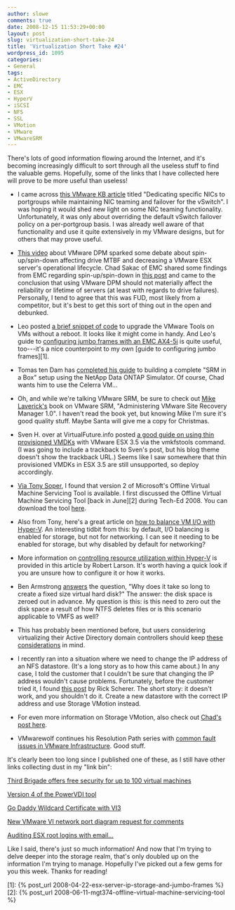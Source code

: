 ```yaml
---
author: slowe
comments: true
date: 2008-12-15 11:53:29+00:00
layout: post
slug: virtualization-short-take-24
title: 'Virtualization Short Take #24'
wordpress_id: 1095
categories:
- General
tags:
- ActiveDirectory
- EMC
- ESX
- HyperV
- iSCSI
- NFS
- SSL
- VMotion
- VMware
- VMwareSRM
---
```


There's lots of good information flowing around the Internet, and it's becoming increasingly difficult to sort through all the useless stuff to find the valuable gems. Hopefully, some of the links that I have collected here will prove to be more useful than useless!

* I came across [this VMware KB article](http://kb.vmware.com/selfservice/search.do?cmd=displayKC&docType=kc&externalId=1002722&sliceId=2&docTypeID=DT_KB_1_1&dialogID=9988974&stateId=1%200%209994223) titled "Dedicating specific NICs to portgroups while maintaining NIC teaming and failover for the vSwitch". I was hoping it would shed new light on some NIC teaming functionality. Unfortunately, it was only about overriding the default vSwitch failover policy on a per-portgroup basis. I was already well aware of that functionality and use it quite extensively in my VMware designs, but for others that may prove useful.

* [This video](http://www.youtube.com/watch?v=7CbRS0GGuNc) about VMware DPM sparked some debate about spin-up/spin-down affecting drive MTBF and decreasing a VMware ESX server's operational lifecycle. Chad Sakac of EMC shared some findings from EMC regarding spin-up/spin-down in [this post](http://virtualgeek.typepad.com/virtual_geek/2008/12/does-vmware-dpm-shorten-esx-server-lifespan.html) and came to the conclusion that using VMware DPM should not materially affect the reliability or lifetime of servers (at least with regards to drive failures). Personally, I tend to agree that this was FUD, most likely from a competitor, but it's best to get this sort of thing out in the open and debunked.

* Leo posted [a brief snippet of code](http://blog.core-it.com.au/?p=351) to upgrade the VMware Tools on VMs without a reboot. It looks like it might come in handy. And Leo's guide to [configuring jumbo frames with an EMC AX4-5i](http://blog.core-it.com.au/?p=100) is quite useful, too---it's a nice counterpoint to my own [guide to configuring jumbo frames][1].

* Tomas ten Dam has [completed his guide](http://tendam.wordpress.com/2008/11/18/srm-in-a-box-final-release-the-complete-setup/) to building a complete "SRM in a Box" setup using the NetApp Data ONTAP Simulator. Of course, Chad wants him to use the Celerra VM...

* Oh, and while we're talking VMware SRM, be sure to check out [Mike Laverick's](http://www.rtfm-ed.co.uk/) book on VMware SRM, "Administering VMware Site Recovery Manager 1.0". I haven't read the book yet, but knowing Mike I'm sure it's good quality stuff. Maybe Santa will give me a copy for Christmas.

* Sven H. over at VirtualFuture.info posted [a good guide on using thin provisioned VMDKs](http://virtualfuture.info/2008/12/vmware-esx-35-and-thinprovisioning/) with VMware ESX 3.5 via the vmkfstools command. (I was going to include a trackback to Sven's post, but his blog theme doesn't show the trackback URL.) Seems like I saw somewhere that thin provisioned VMDKs in ESX 3.5 are still unsupported, so deploy accordingly.

* [Via Tony Soper](http://blogs.technet.com/tonyso/archive/2008/11/26/hyper-v-how-to-patch-vms-offline.aspx), I found that version 2 of Microsoft's Offline Virtual Machine Servicing Tool is available. I first discussed the Offline Virtual Machine Servicing Tool [back in June][2] during Tech-Ed 2008. You can download the tool [here](http://www.microsoft.com/downloads/details.aspx?FamilyId=8408ECF5-7AFE-47EC-A697-EB433027DF73&displaylang=en).

* Also from Tony, here's a great article on [how to balance VM I/O with Hyper-V](http://blogs.technet.com/tonyso/archive/2008/12/04/hyper-v-how-to-balance-vm-i-o.aspx). An interesting tidbit from this: by default, I/O balancing is enabled for storage, but not for networking. I can see it needing to be enabled for storage, but why disabled by default for networking?

* More information on [controlling resource utilization within Hyper-V](http://www.virtualizationadmin.com/articles-tutorials/microsoft-hyper-v-articles/general/controlling-processor-resources-hyper-v-guests.html) is provided in this article by Robert Larson. It's worth having a quick look if you are unsure how to configure it or how it works.

* Ben Armstrong [answers](http://blogs.msdn.com/virtual_pc_guy/archive/2008/12/10/why-does-it-take-so-long-to-create-a-fixed-size-virtual-hard-disk.aspx) the question, "Why does it take so long to create a fixed size virtual hard disk?" The answer: the disk space is zeroed out in advance. My question is this: is this need to zero out the disk space a result of how NTFS deletes files or is this scenario applicable to VMFS as well?

* This has probably been mentioned before, but users considering virtualizing their Active Directory domain controllers should keep [these considerations](http://support.microsoft.com/kb/888794) in mind.

* I recently ran into a situation where we need to change the IP address of an NFS datastore. (It's a long story as to how this came about.) In any case, I told the customer that I couldn't be sure that changing the IP address wouldn't cause problems. Fortunately, before the customer tried it, I found [this post](http://vmwaretips.com/wp/2008/09/13/changing-the-ip-of-your-nfs-datastore/) by Rick Scherer. The short story: it doesn't work, and you shouldn't do it. Create a new datastore with the correct IP address and use Storage VMotion instead.

* For even more information on Storage VMotion, also check out [Chad's post here](http://virtualgeek.typepad.com/virtual_geek/2008/12/real-world-experiences-using-storage-vmotion.html).

* VMwarewolf continues his Resolution Path series with [common fault issues in VMware Infrastructure](http://www.vmwarewolf.com/common-fault-issues-in-vmware-infrastructure/). Good stuff.

It's clearly been too long since I published one of these, as I still have other links collecting dust in my "link bin":

[Third Brigade offers free security for up to 100 virtual machines](http://www.virtualization.info/2008/12/third-brigade-offers-free-security-for.html)  

[Version 4 of the PowerVDI tool](http://virtualgeek.typepad.com/virtual_geek/2008/11/version-9-of-the-powervdi-tool.html)  

[Go Daddy Wildcard Certificate with VI3](http://www.jasemccarty.com/blog/2008/01/godaddy-wildcard-certificate-with-vi3.html)  

[New VMware VI network port diagram request for comments](http://www.boche.net/blog/?p=655)  

[Auditing ESX root logins with email...](http://blog.core-it.com.au/?p=367)

Like I said, there's just so much information! And now that I'm trying to delve deeper into the storage realm, that's only doubled up on the information I'm trying to manage. Hopefully I've picked out a few gems for you this week. Thanks for reading!

[1]: {% post_url 2008-04-22-esx-server-ip-storage-and-jumbo-frames %}
[2]: {% post_url 2008-06-11-mgt374-offline-virtual-machine-servicing-tool %}
